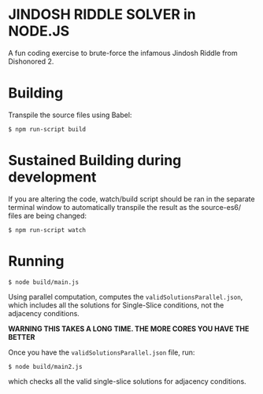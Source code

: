 # JINDOSH RIDDLE SOLVER in NODE.JS

A fun coding exercise to brute-force the infamous Jindosh Riddle from Dishonored 2.

# Building

Transpile the source files using Babel:
```
$ npm run-script build
```

# Sustained Building during development

If you are altering the code, watch/build script should be ran in the separate terminal window to automatically transpile the result as the source-es6/ files are being changed:
```
$ npm run-script watch
```


# Running

```
$ node build/main.js
```

Using parallel computation, computes the `validSolutionsParallel.json`,
which includes all the solutions for Single-Slice conditions, not the adjacency conditions.

**WARNING THIS TAKES A LONG TIME. THE MORE CORES YOU HAVE THE BETTER**

Once you have the `validSolutionsParallel.json` file, run:
```
$ node build/main2.js
```
which checks all the valid single-slice solutions for adjacency conditions.

